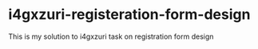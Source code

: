 # i4gxzuri-registeration-form-design
This is my solution to i4gxzuri task on registration form design
